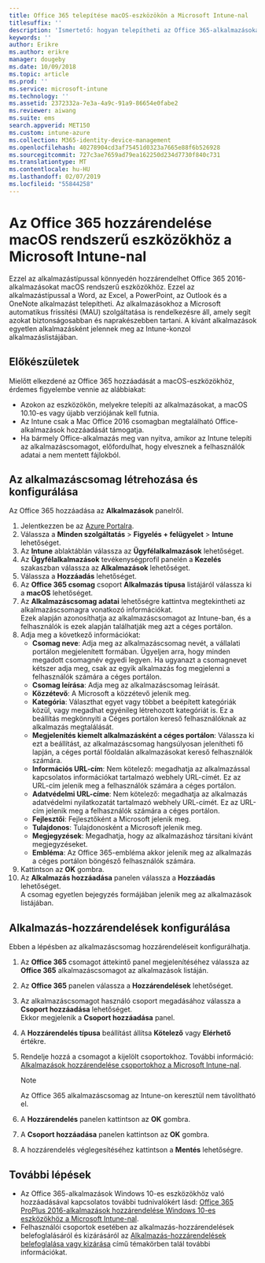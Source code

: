 ```yaml
---
title: Office 365 telepítése macOS-eszközökön a Microsoft Intune-nal
titlesuffix: ''
description: 'Ismertető: hogyan telepítheti az Office 365-alkalmazásokat macOS-eszközökön a Microsoft Intune használatával.'
keywords: ''
author: Erikre
ms.author: erikre
manager: dougeby
ms.date: 10/09/2018
ms.topic: article
ms.prod: ''
ms.service: microsoft-intune
ms.technology: ''
ms.assetid: 2372332a-7e3a-4a9c-91a9-86654e0fabe2
ms.reviewer: aiwang
ms.suite: ems
search.appverid: MET150
ms.custom: intune-azure
ms.collection: M365-identity-device-management
ms.openlocfilehash: 40278904cd3af75451d0323a7665e88f6b526928
ms.sourcegitcommit: 727c3ae7659ad79ea162250d234d7730f840c731
ms.translationtype: MT
ms.contentlocale: hu-HU
ms.lasthandoff: 02/07/2019
ms.locfileid: "55844258"
---
```

# <a name="assign-office-365-to-macos-devices-with-microsoft-intune"></a>Az Office 365 hozzárendelése macOS rendszerű eszközökhöz a Microsoft Intune-nal

Ezzel az alkalmazástípussal könnyedén hozzárendelhet Office 365 2016-alkalmazásokat macOS rendszerű eszközökhöz. Ezzel az alkalmazástípussal a Word, az Excel, a PowerPoint, az Outlook és a OneNote alkalmazást telepítheti. Az alkalmazásokhoz a Microsoft automatikus frissítési (MAU) szolgáltatása is rendelkezésre áll, amely segít azokat biztonságosabban és naprakészebben tartani. A kívánt alkalmazások egyetlen alkalmazásként jelennek meg az Intune-konzol alkalmazáslistájában.


## <a name="before-you-start"></a>Előkészületek

Mielőtt elkezdené az Office 365 hozzáadását a macOS-eszközökhöz, érdemes figyelembe vennie az alábbiakat:

- Azokon az eszközökön, melyekre telepíti az alkalmazásokat, a macOS 10.10-es vagy újabb verziójának kell futnia.
- Az Intune csak a Mac Office 2016 csomagban megtalálható Office-alkalmazások hozzáadását támogatja.
- Ha bármely Office-alkalmazás meg van nyitva, amikor az Intune telepíti az alkalmazáscsomagot, előfordulhat, hogy elvesznek a felhasználók adatai a nem mentett fájlokból.

## <a name="create-and-configure-the-app-suite"></a>Az alkalmazáscsomag létrehozása és konfigurálása

Az Office 365 hozzáadása az **Alkalmazások** panelről.
1. Jelentkezzen be az [Azure Portalra](https://portal.azure.com).
2. Válassza a **Minden szolgáltatás** > **Figyelés + felügyelet** > **Intune** lehetőséget.
3. Az **Intune** ablaktáblán válassza az **Ügyfélalkalmazások** lehetőséget.
4. Az **Ügyfélalkalmazások** tevékenységprofil panelén a **Kezelés** szakaszban válassza az **Alkalmazások** lehetőséget. 
5. Válassza a **Hozzáadás** lehetőséget.
6. Az **Office 365 csomag** csoport **Alkalmazás típusa** listájáról válassza ki a **macOS** lehetőséget.
7. Az **Alkalmazáscsomag adatai** lehetőségre kattintva megtekintheti az alkalmazáscsomagra vonatkozó információkat.  
    Ezek alapján azonosíthatja az alkalmazáscsomagot az Intune-ban, és a felhasználók is ezek alapján találhatják meg azt a céges portálon.
8. Adja meg a következő információkat:
    - **Csomag neve**: Adja meg az alkalmazáscsomag nevét, a vállalati portálon megjelenített formában. Ügyeljen arra, hogy minden megadott csomagnév egyedi legyen. Ha ugyanazt a csomagnevet kétszer adja meg, csak az egyik alkalmazás fog megjelenni a felhasználók számára a céges portálon.
    - **Csomag leírása**: Adja meg az alkalmazáscsomag leírását.
    - **Közzétevő**: A Microsoft a közzétevő jelenik meg.
    - **Kategória**: Választhat egyet vagy többet a beépített kategóriák közül, vagy megadhat egyénileg létrehozott kategóriát is. Ez a beállítás megkönnyíti a Céges portálon kereső felhasználóknak az alkalmazás megtalálását.
    - **Megjelenítés kiemelt alkalmazásként a céges portálon**: Válassza ki ezt a beállítást, az alkalmazáscsomag hangsúlyosan jelenítheti fő lapján, a céges portál főoldalán alkalmazásokat kereső felhasználók számára.
    - **Információs URL-cím**: Nem kötelező: megadhatja az alkalmazással kapcsolatos információkat tartalmazó webhely URL-címét. Ez az URL-cím jelenik meg a felhasználók számára a céges portálon.
    - **Adatvédelmi URL-címe**: Nem kötelező: megadhatja az alkalmazás adatvédelmi nyilatkozatát tartalmazó webhely URL-címét. Ez az URL-cím jelenik meg a felhasználók számára a céges portálon.
    - **Fejlesztői**: Fejlesztőként a Microsoft jelenik meg.
    - **Tulajdonos**: Tulajdonosként a Microsoft jelenik meg.
    - **Megjegyzések**: Megadhatja, hogy az alkalmazáshoz társítani kívánt megjegyzéseket.
    - **Embléma**: Az Office 365-embléma akkor jelenik meg az alkalmazás a céges portálon böngésző felhasználók számára.
9. Kattintson az **OK** gombra.
10. Az **Alkalmazás hozzáadása** panelen válassza a **Hozzáadás** lehetőséget.  
    A csomag egyetlen bejegyzés formájában jelenik meg az alkalmazások listájában.

## <a name="configure-app-assignments"></a>Alkalmazás-hozzárendelések konfigurálása

Ebben a lépésben az alkalmazáscsomag hozzárendeléseit konfigurálhatja. 

1. Az **Office 365** csomagot áttekintő panel megjelenítéséhez válassza az **Office 365** alkalmazáscsomagot az alkalmazások listáján.
2. Az **Office 365** panelen válassza a **Hozzárendelések** lehetőséget.
3. Az alkalmazáscsomagot használó csoport megadásához válassza a **Csoport hozzáadása** lehetőséget.  
    Ekkor megjelenik a **Csoport hozzáadása** panel.
4. A **Hozzárendelés típusa** beállítást állítsa **Kötelező** vagy **Elérhető** értékre.
5. Rendelje hozzá a csomagot a kijelölt csoportokhoz. További információ: [Alkalmazások hozzárendelése csoportokhoz a Microsoft Intune-nal](apps-deploy.md).

    >[!Note]
    > Az Office 365 alkalmazáscsomag az Intune-on keresztül nem távolítható el.

5. A **Hozzárendelés** panelen kattintson az **OK** gombra.
6. A **Csoport hozzáadása** panelen kattintson az **OK** gombra.
7. A hozzárendelés véglegesítéséhez kattintson a **Mentés** lehetőségre.

## <a name="next-steps"></a>További lépések

- Az Office 365-alkalmazások Windows 10-es eszközökhöz való hozzáadásával kapcsolatos további tudnivalókért lásd: [Office 365 ProPlus 2016-alkalmazások hozzárendelése Windows 10-es eszközökhöz a Microsoft Intune-nal](apps-add-office365.md).
- Felhasználói csoportok esetében az alkalmazás-hozzárendelések belefoglalásáról és kizárásáról az [Alkalmazás-hozzárendelések belefoglalása vagy kizárása](apps-inc-exl-assignments.md) című témakörben talál további információkat.
